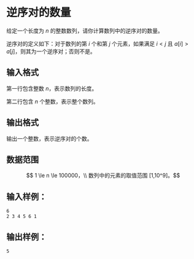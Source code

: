 # 逆序对的数量

给定一个长度为 $n$ 的整数数列，请你计算数列中的逆序对的数量。

逆序对的定义如下：对于数列的第 $i$ 个和第 $j$ 个元素，如果满足 $i<j$ 且 $a[i]>a[j]$，则其为一个逆序对；否则不是。

## 输入格式

第一行包含整数 $n$，表示数列的长度。

第二行包含 $n$ 个整数，表示整个数列。

## 输出格式

输出一个整数，表示逆序对的个数。

## 数据范围

$$ 1 \le n \le 100000，\\
数列中的元素的取值范围 [1,10^9]。$$

## 输入样例：
```text
6
2 3 4 5 6 1
```

## 输出样例：

```text
5
```

